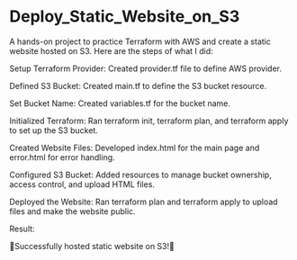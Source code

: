 # Deploy_Static_Website_on_S3
A hands-on project to practice Terraform with AWS and create a static website hosted on S3.
Here are the steps of what I did:

Setup Terraform Provider:
Created provider.tf file to define AWS provider.

Defined S3 Bucket:
Created main.tf to define the S3 bucket resource.

Set Bucket Name:
Created variables.tf for the bucket name.

Initialized Terraform:
Ran terraform init, terraform plan, and terraform apply to set up the S3 bucket.

Created Website Files:
Developed index.html for the main page and error.html for error handling.

Configured S3 Bucket:
Added resources to manage bucket ownership, access control, and upload HTML files.

Deployed the Website:
Ran terraform plan and terraform apply to upload files and make the website public.

Result:

🎉Successfully hosted static website on S3!🎉
